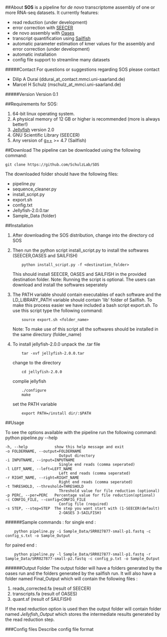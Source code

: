 ##About
**SOS** is a pipeline for *de novo* transcriptome assembly of one or more RNA-seq datasets.
It currently features:
* read reduction (under development)
* error correction with [SEECER](http://sb.cs.cmu.edu/seecer/)
* de novo assembly with [Oases](https://www.ebi.ac.uk/~zerbino/oases/)
* transcript quantification using [Sailfish](http://www.cs.cmu.edu/~ckingsf/software/sailfish/)
* automatic parameter estimation of kmer values for the assembly and error correction (under development)
* automatic installation
* config file support to streamline many datasets

#####Contact
For questions or suggestions regarding SOS please contact

* Dilip A Durai (ddurai_at_contact.mmci.uni-saarland.de)
* Marcel H Schulz (mschulz_at_mmci.uni-saarland.de)

#####Version
Version 0.1

##Requirements
for SOS:

1.	64-bit linux operating system. 
2.	A physical memory of 12 GB or higher is recommended (more is always better!)
3.	[Jellyfish](http://www.cbcb.umd.edu/software/jellyfish/) version 2.0  
4.	GNU Scientific Library (SEECER)
5.  Any version of [g++](gcc.gnu.org) >= 4.7 (Sailfish)


##Download
The pipeline can be downloaded using the following command:

    git clone https://github.com/SchulzLab/SOS

The downloaded folder should have the following files:

* pipeline.py
* sequence_cleaner.py
* install_script.py	
* export.sh
* config.txt	
* Jellyfish-2.0.0.tar
* Sample_Data (folder)

##Installation

1.	After downloading the SOS distribution, change into the directory
		cd SOS

2.	Then run the python script install_script.py to install the softwares (SEECER,OASES and SAILFISH)
	```
		python install_script.py -f <destination_folder>
	```
	This should install SEECER, OASES and SAILFISH in the provided destination folder. 
	Note: Running the script is optional. The users can download and install the softwares seperately  

3.	The PATH variable should contain executables of each software and the LD_LIBRARY_PATH variable should contain 'lib' folder of Sailfish.
	To make this process easier we have included a bash script export.sh. To use this script type the following command:
	```
		source export.sh <folder_name>
	```
	Note: To make use of this script all the softwares should be installed in the same directory (folder_name)

4.	To install jellyfish-2.0.0 unpack the .tar file
	```
		tar -xvf jellyfish-2.0.0.tar
	```
	change to the directory
	```
		cd jellyfish-2.0.0
	```
	complie jellyfish
	```
		./configure
		make
	```
	set the PATH variable
	```
		export PATH=/install dir/:$PATH
	```

##Usage

To see the options available with the pipeline run the following command:
	python pipeline.py --help

	-h, --help            show this help message and exit
  	-o FOLDERNAME, --output=FOLDERNAME
        	                Output directory
  	-i INPUTNAME, --input=INPUTNAME
        	                Single end reads (comma seperated)
  	-l LEFT_NAME, --left=LEFT_NAME
        	                Left end reads (comma seperated)
  	-r RIGHT_NAME, --right=RIGHT_NAME
        	                Right end reads (comma seperated)
  	-t THRESHOLD, --threshold=THRESHOLD
        	                Threshold value for file reduction (optional)
  	-p PERC, --per=PERC   Percentage value for file reduction(optional)
  	-c CONFIG_FILE, --config=CONFIG_FILE
        	                Config file (required)
  	-s STEP, --step=STEP  The step you want start with (1-SEECER(default)
        	                2-OASES 3-SAILFISH)

######Sample commands : 
for single end : 
```
    python pipeline.py -i Sample_Data/SRR027877-small-p1.fastq -c config_s.txt -o Sample_Output
```
for paired end :   
```
	python pipeline.py -l Sample_Data/SRR027877-small-p1.fastq -r Sample_Data/SRR027877-small-p2.fastq -c config_p.txt -o Sample_Output
```

######Output Folder
The output folder will have a folders generated by the oases run and the folders generated by the sailfish run. 
It will also have a folder named Final_Output which will contain the following files :

1.	reads_corrected.fa (result of SEECER)
2.	transcripts.fa (result of OASES)
3.	quant.sf (result of SAILFISH)

If the read reduction option is used then the output folder will contain folder named *Jellyfish_Output* which stores the intermediate results generated by the read reduction step.

###Config files
Describe config file format


